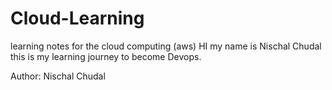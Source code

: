 # Cloud-Learning
learning notes for the cloud computing (aws)
HI my name is Nischal Chudal 
this is my learning journey to become Devops. 

Author: Nischal Chudal
